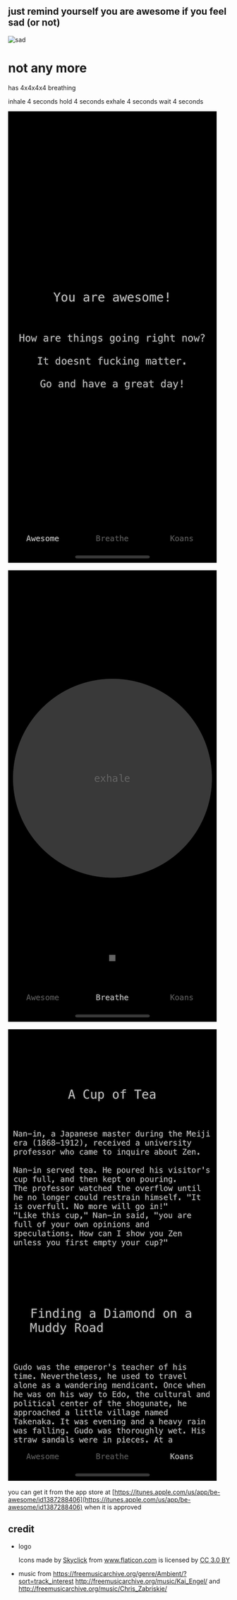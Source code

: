 ## just remind yourself you are awesome if you feel sad (or not)

![sad](./why.jpg)

# not any more

has 4x4x4x4 breathing

inhale 4 seconds
hold 4 seconds
exhale 4 seconds
wait 4 seconds

![awesome](./readme/awesome.png)

![breathe](./readme/breathe.png)

![koans](./readme/koans.png)

you can get it from the app store at [https://itunes.apple.com/us/app/be-awesome/id1387288406](https://itunes.apple.com/us/app/be-awesome/id1387288406) when it is approved



## credit

* logo <div>Icons made by <a href="https://www.flaticon.com/authors/skyclick" title="Skyclick">Skyclick</a> from <a href="https://www.flaticon.com/" title="Flaticon">www.flaticon.com</a> is licensed by <a href="http://creativecommons.org/licenses/by/3.0/" title="Creative Commons BY 3.0" target="_blank">CC 3.0 BY</a></div>

* music from https://freemusicarchive.org/genre/Ambient/?sort=track_interest http://freemusicarchive.org/music/Kai_Engel/ and http://freemusicarchive.org/music/Chris_Zabriskie/

